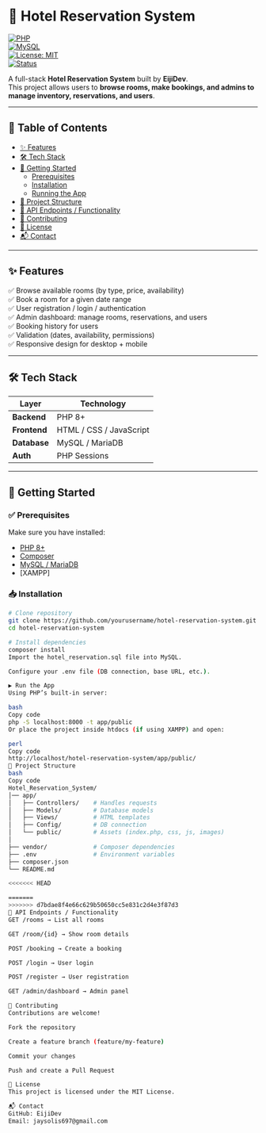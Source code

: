 # 🏨 Hotel Reservation System  

[![PHP](https://img.shields.io/badge/PHP-8.0%2B-blue?logo=php)](https://www.php.net/)  
[![MySQL](https://img.shields.io/badge/MySQL-Database-orange?logo=mysql)](https://www.mysql.com/)  
[![License: MIT](https://img.shields.io/badge/License-MIT-green.svg)](LICENSE)  
[![Status](https://img.shields.io/badge/Project-Active-success)](#)  

A full-stack **Hotel Reservation System** built by **EijiDev**.  
This project allows users to **browse rooms, make bookings, and admins to manage inventory, reservations, and users**.  

---

## 📑 Table of Contents
- [✨ Features](#-features)  
- [🛠 Tech Stack](#-tech-stack)  
- [🚀 Getting Started](#-getting-started)  
  - [Prerequisites](#prerequisites)  
  - [Installation](#installation)  
  - [Running the App](#running-the-app)  
- [📂 Project Structure](#-project-structure)  
- [📡 API Endpoints / Functionality](#-api-endpoints--functionality)  
- [🤝 Contributing](#-contributing)  
- [📜 License](#-license)  
- [📬 Contact](#-contact)  

---

## ✨ Features
✅ Browse available rooms (by type, price, availability)  
✅ Book a room for a given date range  
✅ User registration / login / authentication  
✅ Admin dashboard: manage rooms, reservations, and users  
✅ Booking history for users  
✅ Validation (dates, availability, permissions)  
✅ Responsive design for desktop + mobile  

---

## 🛠 Tech Stack
| Layer            | Technology            |
|------------------|-----------------------|
| **Backend**      | PHP 8+               |
| **Frontend**     | HTML / CSS / JavaScript |
| **Database**     | MySQL / MariaDB       |
| **Auth**         | PHP Sessions          |

---

## 🚀 Getting Started  

### ✅ Prerequisites
Make sure you have installed:  
- [PHP 8+](https://www.php.net/)  
- [Composer](https://getcomposer.org/)  
- [MySQL / MariaDB](https://www.mysql.com/)  
- [XAMPP]  

### 📥 Installation
```bash
# Clone repository
git clone https://github.com/yourusername/hotel-reservation-system.git
cd hotel-reservation-system

# Install dependencies
composer install
Import the hotel_reservation.sql file into MySQL.

Configure your .env file (DB connection, base URL, etc.).

▶️ Run the App
Using PHP’s built-in server:

bash
Copy code
php -S localhost:8000 -t app/public
Or place the project inside htdocs (if using XAMPP) and open:

perl
Copy code
http://localhost/hotel-reservation-system/app/public/
📂 Project Structure
bash
Copy code
Hotel_Reservation_System/
│── app/
│   ├── Controllers/    # Handles requests
│   ├── Models/         # Database models
│   ├── Views/          # HTML templates
│   ├── Config/         # DB connection
│   └── public/         # Assets (index.php, css, js, images)
│
├── vendor/             # Composer dependencies
├── .env                # Environment variables
├── composer.json
└── README.md

<<<<<<< HEAD

=======
>>>>>>> d7bdae8f4e66c629b50650cc5e831c2d4e3f87d3
📡 API Endpoints / Functionality
GET /rooms → List all rooms

GET /room/{id} → Show room details

POST /booking → Create a booking

POST /login → User login

POST /register → User registration

GET /admin/dashboard → Admin panel

🤝 Contributing
Contributions are welcome!

Fork the repository

Create a feature branch (feature/my-feature)

Commit your changes

Push and create a Pull Request

📜 License
This project is licensed under the MIT License.

📬 Contact
GitHub: EijiDev
Email: jaysolis697@gmail.com
